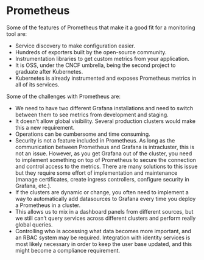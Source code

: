 # Prometheus

Some of the features of Prometheus that make it a good fit for a monitoring tool are:
- Service discovery to make configuration easier.
- Hundreds of exporters built by the open-source community.
- Instrumentation libraries to get custom metrics from your application.
- It is OSS, under the CNCF umbrella, being the second project to graduate after Kubernetes.
- Kubernetes is already instrumented and exposes Prometheus metrics in all of its services.

Some of the challenges with Prometheus are:
- We need to have two different Grafana installations and need to switch between them to see metrics from development and staging.
- It doesn’t allow global visibility. Several production clusters would make this a new requirement.
- Operations can be cumbersome and time consuming.
- Security is not a feature included in Prometheus. As long as the communication between Prometheus and Grafana is intracluster, this is not an issue. However, as you get Grafana out of the cluster, you need to implement something on top of Prometheus to secure the connection and control access to the metrics. There are many solutions to this issue but they require some effort of implementation and maintenance (manage certificates, create ingress controllers, configure security in Grafana, etc.).
- If the clusters are dynamic or change, you often need to implement a way to automatically add datasources to Grafana every time you deploy a Prometheus in a cluster.
- This allows us to mix in a dashboard panels from different sources, but we still can’t query services across different clusters and perform really global queries.
- Controlling who is accessing what data becomes more important, and an RBAC system may be required. Integration with identity services is most likely necessary in order to keep the user base updated, and this might become a compliance requirement.
